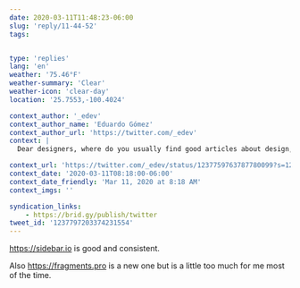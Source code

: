 ```yaml
---
date: 2020-03-11T11:48:23-06:00
slug: 'reply/11-44-52'
tags:


type: 'replies'
lang: 'en'
weather: '75.46°F'
weather-summary: 'Clear'
weather-icon: 'clear-day'
location: '25.7553,-100.4024'

context_author: '_edev'
context_author_name: 'Eduardo Gómez'
context_author_url: 'https://twitter.com/_edev'
context: |
  Dear designers, where do you usually find good articles about design, tools, plugins, inspiration, trends, resources? 🤔 ‪<a href="https://twitter.com/hashtag/design">#design</a>‬ ‪<a href="https://twitter.com/hashtag/designers">#designers</a>‬

context_url: 'https://twitter.com/_edev/status/1237759763787780099?s=12'
context_date: '2020-03-11T08:18:00-06:00'
context_date_friendly: 'Mar 11, 2020 at 8:18 AM'
context_imgs: ''

syndication_links:
    - https://brid.gy/publish/twitter
tweet_id: '1237797203374231554'
---
```

https://sidebar.io is good and consistent. 

Also https://fragments.pro is a new one but is a little too much for me most of the time. 